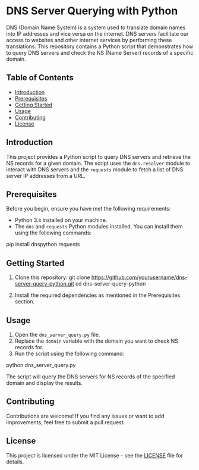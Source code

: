 # DNS Server Querying with Python

DNS (Domain Name System) is a system used to translate domain names into IP addresses and vice versa on the internet. DNS servers facilitate our access to websites and other internet services by performing these translations. This repository contains a Python script that demonstrates how to query DNS servers and check the NS (Name Server) records of a specific domain.

## Table of Contents
- [Introduction](#introduction)
- [Prerequisites](#prerequisites)
- [Getting Started](#getting-started)
- [Usage](#usage)
- [Contributing](#contributing)
- [License](#license)

## Introduction

This project provides a Python script to query DNS servers and retrieve the NS records for a given domain. The script uses the `dns.resolver` module to interact with DNS servers and the `requests` module to fetch a list of DNS server IP addresses from a URL.

## Prerequisites

Before you begin, ensure you have met the following requirements:
- Python 3.x installed on your machine.
- The `dns` and `requests` Python modules installed. You can install them using the following commands:

pip install dnspython requests

## Getting Started

1. Clone this repository:
git clone https://github.com/yourusername/dns-server-query-python.git
cd dns-server-query-python


2. Install the required dependencies as mentioned in the Prerequisites section.

## Usage

1. Open the `dns_server_query.py` file.
2. Replace the `domain` variable with the domain you want to check NS records for.
3. Run the script using the following command:

python dns_server_query.py


The script will query the DNS servers for NS records of the specified domain and display the results.

## Contributing

Contributions are welcome! If you find any issues or want to add improvements, feel free to submit a pull request.

## License

This project is licensed under the MIT License - see the [LICENSE](LICENSE) file for details.

